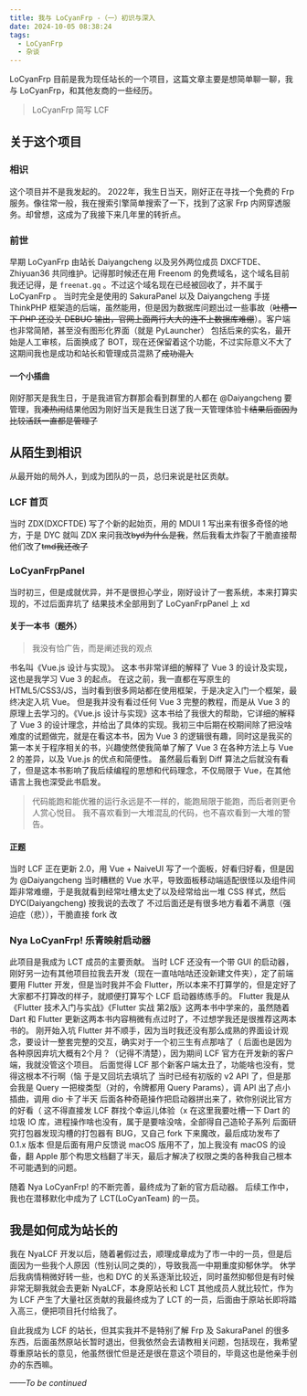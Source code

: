 ```yaml
---
title: 我与 LoCyanFrp -（一）初识与深入
date: 2024-10-05 08:38:24
tags:
  - LoCyanFrp
  - 杂谈
---
```


LoCyanFrp 目前是我为现任站长的一个项目，这篇文章主要是想简单聊一聊，我与 LoCyanFrp，和其他友商的一些经历。

> LoCyanFrp 简写 LCF

## 关于这个项目

### 相识

这个项目并不是我发起的。
2022年，我生日当天，刚好正在寻找一个免费的 Frp 服务。像往常一般，我在搜索引擎简单搜索了一下，找到了这家 Frp 内网穿透服务。却曾想，这成为了我接下来几年里的转折点。

### 前世

早期 LoCyanFrp 由站长 Daiyangcheng 以及另外两位成员 DXCFTDE、Zhiyuan36 共同维护。记得那时候还在用 Freenom 的免费域名，这个域名目前我还记得，是 `freenat.gq` 。不过这个域名现在已经被回收了，并不属于 LoCyanFrp 。
当时完全是使用的 SakuraPanel 以及 Daiyangcheng 手搓 ThinkPHP 框架造的后端，虽然能用，但是因为数据库问题出过一些事故（~~吐槽一下 PHP 还没关 DEBUG 输出，官网上面两行大大的连不上数据库难绷~~）。客户端也非常简陋，甚至没有图形化界面（就是 PyLauncher）
包括后来的实名，最开始是人工审核，后面换成了 BOT，现在还保留着这个功能，不过实际意义不大了
这期间我也是成功和站长和管理成员混熟了~~成功混入~~

#### 一个小插曲

刚好那天是我生日，于是我进官方群那会看到群里的人都在 @Daiyangcheng 要管理，我~~凑热闹~~结果他因为刚好当天是我生日送了我一天管理体验卡~~结果后面因为比较活跃一直都是管理了~~

## 从陌生到相识

从最开始的局外人，到成为团队的一员，总归来说是社区贡献。

### LCF 首页

当时 ZDX(DXCFTDE) 写了个新的起始页，用的 MDUI 1
写出来有很多奇怪的地方，于是 DYC 就叫 ZDX 来问我改~~byd为什么是我~~，然后我看太炸裂了干脆直接帮他们改了~~tmd我还改了~~

### LoCyanFrpPanel

当时初三，但是成就优异，并不是很担心学业，刚好设计了一套系统，本来打算实现的，不过后面弃坑了
结果技术全部用到了 LoCyanFrpPanel 上 xd

#### 关于一本书（题外）

> 我没有恰广告，而是阐述我的观点

书名叫《Vue.js 设计与实现》。
这本书非常详细的解释了 Vue 3 的设计及实现，这也是我学习 Vue 3 的起点。
在这之前，我一直都在写原生的 HTML5/CSS3/JS，当时看到很多网站都在使用框架，于是决定入门一个框架，最终决定入坑 Vue。
但是我并没有看过任何 Vue 3 完整的教程，而是从 Vue 3 的原理上去学习的。《Vue.js 设计与实现》这本书给了我很大的帮助，它详细的解释了 Vue 3 的设计理念，并给出了具体的实现。我初三中后期在校期间除了把没啥难度的试题做完，就是在看这本书，因为 Vue 3 的逻辑很有趣，同时这是我买的第一本关于程序相关的书，兴趣使然使我简单了解了 Vue 3 在各种方法上与 Vue 2 的差异，以及 Vue.js 的优点和简便性。
虽然最后看到 Diff 算法之后就没有看了，但是这本书影响了我后续编程的思想和代码理念，不仅局限于 Vue，在其他语言上我也深受此书启发。

> 代码能跑和能优雅的运行永远是不一样的，能跑局限于能跑，而后者则更令人赏心悦目。
> 我不喜欢看到一大堆混乱的代码，也不喜欢看到一大堆的警告。

#### 正题

当时 LCF 正在更新 2.0，用 Vue + NaiveUI 写了一个面板，好看归好看，但是因为 @Daiyangcheng 当时糟糕的 Vue 水平，导致面板移动端适配很怪以及组件间距非常难绷，于是我就看到经常吐槽太史了以及经常给出一堆 CSS 样式，然后 DYC(Daiyangcheng) 按我说的去改了
不过后面还是有很多地方看着不满意（强迫症（悲）），干脆直接 fork 改
### Nya LoCyanFrp! 乐青映射启动器

此项目是我成为 LCT 成员的主要贡献。
当时 LCF 还没有一个带 GUI 的启动器，刚好另一边有其他项目拉我去开发（现在一直咕咕咕还没新建文件夹），定了前端要用 Flutter 开发，但是当时我并不会 Flutter，所以本来不打算学的，但是定好了大家都不打算改的样子，就顺便打算写个 LCF 启动器练练手的。
Flutter 我是从《Flutter 技术入门与实战》《Flutter 实战 第2版》这两本书中学来的，虽然随着 Dart 和 Flutter 更新这两本书内容稍微有点过时了，不过想学我还是很推荐这两本书的。
刚开始入坑 Flutter 并不顺手，因为当时我还没有那么成熟的界面设计观念，要设计一整套完整的交互，确实对于一个初三生有点那啥了（
后面也是因为各种原因弃坑大概有2个月？（记得不清楚），因为期间 LCF 官方在开发新的客户端，我就没管这个项目。
后面觉得 LCF 那个新客户端太丑了，功能啥也没有，觉得这根本不行啊（恼
于是又回坑去填坑了
当时已经有初版的 v2 API 了，但是那会我是 Query 一把梭类型（对的，令牌都用 Query Params），调 API 出了点小插曲，调用 dio 卡了半天
后面各种奇葩操作把启动器拼出来了，欸你别说比官方的好看（
这不得直接发 LCF 群找个幸运儿体验（x
在这里我要吐槽一下 Dart 的垃圾 IO 库，进程操作啥也没有，属于是要啥没啥，全部得自己造轮子系列
后面研究打包器发现沟槽的打包器有 BUG，又自己 fork 下来魔改，最后成功发布了 0.1.x 版本
但是后面有用户反馈说 macOS 版用不了，加上我没有 macOS 的设备，翻 Apple 那个构思文档翻了半天，最后才解决了权限之类的各种我自己根本不可能遇到的问题。

随着 Nya LoCyanFrp! 的不断完善，最终成为了新的官方启动器。
后续工作中，我也在潜移默化中成为了 LCT(LoCyanTeam) 的一员。

## 我是如何成为站长的

我在 NyaLCF 开发以后，随着暑假过去，顺理成章成为了市一中的一员，但是后面因为一些我个人原因（性别认同之类的），导致我高一中期重度抑郁休学。
休学后我病情稍微好转一些，也和 DYC 的关系逐渐比较近，同时虽然抑郁但是有时候非常无聊我就会去更新 NyaLCF，本身原站长和 LCT 其他成员人就比较忙，作为为 LCF 产生了大量社区贡献的我最终成为了 LCT 的一员，后面由于原站长即将踏入高三，便把项目托付给我了。

自此我成为 LCF 的站长，但其实我并不是特别了解 Frp 及 SakuraPanel 的很多东西，后面虽然原站长暂时退出，但我依然会去请教相关问题，包括现在，我希望尊重原站长的意见，他虽然很忙但是还是很在意这个项目的，毕竟这也是他亲手创办的东西嘛。

*——To be continued*
